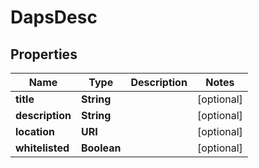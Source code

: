 

# DapsDesc


## Properties

| Name | Type | Description | Notes |
|------------ | ------------- | ------------- | -------------|
|**title** | **String** |  |  [optional] |
|**description** | **String** |  |  [optional] |
|**location** | **URI** |  |  [optional] |
|**whitelisted** | **Boolean** |  |  [optional] |



